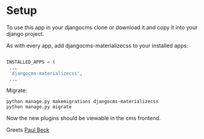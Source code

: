  # Setup
 
 To use this app in your djangocms clone or download it and copy it into your django project. 
 
 As with every app, add djangocms-materializecss to your installed apps:
 
 ``` python
 
 INSTALLED_APPS = (
  ...
  'djangocms-materializecss',
  ...
 ```
 
 Migrate:
 
 ```
 python manage.py makemigrations djangocms-materializecss
 python manage.py migrate
 ```
 
 Now the new plugins should be viewable in the cms frontend. 
 
 Greets [Paul Beck](paulbeck.info)
